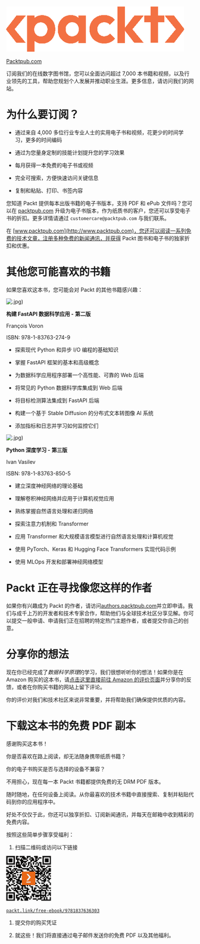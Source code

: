 ![](img/Packt_Logo_New1.png)

[Packtpub.com](http://Packtpub.com)

订阅我们的在线数字图书馆，您可以全面访问超过 7,000 本书籍和视频，以及行业领先的工具，帮助您规划个人发展并推动职业生涯。更多信息，请访问我们的网站。

# 为什么要订阅？

+   通过来自 4,000 多位行业专业人士的实用电子书和视频，花更少的时间学习，更多的时间编码

+   通过为您量身定制的技能计划提升您的学习效果

+   每月获得一本免费的电子书或视频

+   完全可搜索，方便快速访问关键信息

+   复制和粘贴、打印、书签内容

您知道 Packt 提供每本出版书籍的电子书版本，支持 PDF 和 ePub 文件吗？您可以在 [packtpub.com](http://packtpub.com) 升级为电子书版本，作为纸质书的客户，您还可以享受电子书的折扣。更多详情请通过 `customercare@packtpub.com` 与我们联系。

在 [www.packtpub.com](http://www.packtpub.com)，您还可以阅读一系列免费的技术文章，注册多种免费的新闻通讯，并获得 Packt 图书和电子书的独家折扣和优惠。

# 其他您可能喜欢的书籍

如果您喜欢这本书，您可能会对 Packt 的其他书籍感兴趣：

![.jpg)](https://packt.link/9781837632749)

**构建 FastAPI 数据科学应用 -** **第二版**

François Voron

ISBN: 978-1-83763-274-9

+   探索现代 Python 和异步 I/O 编程的基础知识

+   掌握 FastAPI 框架的基本和高级概念

+   为数据科学应用程序部署一个高性能、可靠的 Web 后端

+   将常见的 Python 数据科学库集成到 Web 后端

+   将目标检测算法集成到 FastAPI 后端

+   构建一个基于 Stable Diffusion 的分布式文本转图像 AI 系统

+   添加指标和日志并学习如何监控它们

![.jpg)](https://packt.link/9781837638505)

**Python 深度学习 -** **第三版**

Ivan Vasilev

ISBN: 978-1-83763-850-5

+   建立深度神经网络的理论基础

+   理解卷积神经网络并应用于计算机视觉应用

+   熟练掌握自然语言处理和递归网络

+   探索注意力机制和 Transformer

+   应用 Transformer 和大规模语言模型进行自然语言处理和计算机视觉

+   使用 PyTorch、Keras 和 Hugging Face Transformers 实现代码示例

+   使用 MLOps 开发和部署神经网络模型

# Packt 正在寻找像您这样的作者

如果你有兴趣成为 Packt 的作者，请访问[authors.packtpub.com](http://authors.packtpub.com)并立即申请。我们与成千上万的开发者和技术专家合作，帮助他们与全球技术社区分享见解。你可以提交一般申请、申请我们正在招聘的特定热门主题作者，或者提交你自己的创意。

# 分享你的想法

现在你已经完成了*数据科学原理*的学习，我们很想听听你的想法！如果你是在 Amazon 购买的这本书，请[点击这里直接前往 Amazon 的评价页面](https://packt.link/r/1-837-63630-3)并分享你的反馈，或者在你购买书籍的网站上留下评论。

你的评价对我们和技术社区来说非常重要，并将帮助我们确保提供优质的内容。

# 下载这本书的免费 PDF 副本

感谢购买这本书！

你是否喜欢在路上阅读，却无法随身携带纸质书籍？

你的电子书购买是否与选择的设备不兼容？

不用担心，现在每一本 Packt 书籍都提供免费的无 DRM PDF 版本。

随时随地，在任何设备上阅读。从你最喜欢的技术书籍中直接搜索、复制并粘贴代码到你的应用程序中。

好处不仅仅于此，你还可以独享折扣、订阅新闻通讯，并每天在邮箱中收到精彩的免费内容。

按照这些简单步骤享受福利：

1.  扫描二维码或访问以下链接

![](img/B19488_QR_Free_PDF.jpg)

[`packt.link/free-ebook/9781837636303`](https://packt.link/free-ebook/9781837636303)

1.  提交你的购买凭证

1.  就这些！我们将直接通过电子邮件发送你的免费 PDF 以及其他福利。
